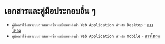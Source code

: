 # เอกสารและคู่มือประกอบอื่น ๆ
  - `คู่มือการใช้งานระบบสารสนเทศขึ้นทะเบียนแหล่งน้ำ Web Application สำหรับ Desktop` - [ดาวโหลด](https://twrc.onwr.go.th/web/file/%E0%B8%A7%E0%B8%B4%E0%B8%98%E0%B8%B5%E0%B8%81%E0%B8%B2%E0%B8%A3%E0%B9%83%E0%B8%8A%E0%B9%89%E0%B8%87%E0%B8%B2%E0%B8%99Desktop.pdf)
 - `คู่มือการใช้งานระบบสารสนเทศขึ้นทะเบียนแหล่งน้ำ Web Application สำหรับ mobile` - [ดาวโหลด](https://twrc.onwr.go.th/web/file/%E0%B8%A7%E0%B8%B4%E0%B8%98%E0%B8%B5%E0%B8%81%E0%B8%B2%E0%B8%A3%E0%B9%83%E0%B8%8A%E0%B9%89%E0%B8%87%E0%B8%B2%E0%B8%99Mobile.pdf) 